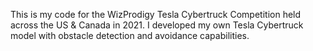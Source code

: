 This is my code for the WizProdigy Tesla Cybertruck Competition held across the US & Canada in 2021. I developed my own Tesla Cybertruck model with obstacle detection and avoidance capabilities.

